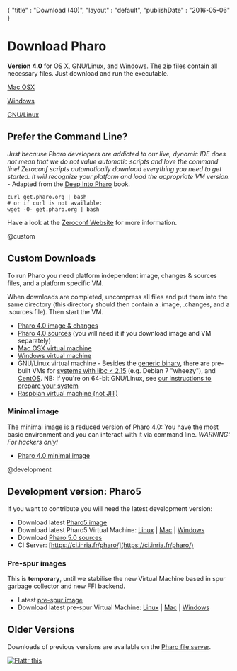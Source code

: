 {
"title" : "Download (40)",
"layout" : "default",
"publishDate" : "2016-05-06"
}

<div class="teaser">


# Download Pharo


**Version 4.0** for OS X, GNU/Linux, and Windows. The zip files contain all necessary files. Just download and run the executable.

<a class="btn download" href="http://files.pharo.org/platform/Pharo4.0-mac.zip"><i class="fa fa-apple"></i> Mac OSX
</a>

<a class="btn download" href="http://files.pharo.org/platform/Pharo4.0-win.zip"><i class="fa fa-windows"></i> Windows
</a>

<a class="btn download" href="http://pharo.org/gnu-linux-installation"><i class="fa fa-linux"></i> GNU/Linux
</a>

</div>



## Prefer the Command Line?

_Just because Pharo developers are addicted to our live, dynamic IDE does not mean that we do not value automatic scripts and love the command line! Zeroconf scripts automatically download everything you need to get started. It will recognize your platform and load the appropriate VM version._ - Adapted from the [Deep Into Pharo](http://deepintopharo.com/) book.

```language=Bash
curl get.pharo.org | bash
# or if curl is not available:
wget -O- get.pharo.org | bash
```


Have a look at the [Zeroconf Website](http://get.pharo.org/) for more information.

@custom
## Custom Downloads


To run Pharo you need platform independent image, changes & sources files, and a platform specific VM.

When downloads are completed, uncompress all files and put them into the same directory \(this directory should then contain a .image, .changes, and a .sources file\). Then start the VM.

- [Pharo 4.0 image & changes](http://files.pharo.org/get-files/40/pharo.zip)
- [Pharo 4.0 sources](http://files.pharo.org/get-files/40/sources.zip) \(you will need it if you download image and VM separately\)
- [Mac OSX virtual machine](http://files.pharo.org/get-files/40/pharo-mac-stable.zip)
- [Windows virtual machine](http://files.pharo.org/get-files/40/pharo-win-stable.zip)
- GNU/Linux virtual machine - Besides the [generic binary](http://files.pharo.org/get-files/40/pharo-linux-stable.zip), there are pre-built VMs for [systems with libc < 2.15](http://files.pharo.org/vm/pharo/linux/old-libc/Pharo-VM-linux-oldLibC.zip) \(e.g. Debian 7 "wheezy"\), and [CentOS](http://files.pharo.org/vm/pharo/linux/centos/latest.zip). NB: If you're on 64-bit GNU/Linux, see [our instructions to prepare your system](http://pharo.org/gnu-linux-installation#64-bit-System-Setup)
- [Raspbian virtual machine \(not JIT\)](http://files.pharo.org/vm/pharoS/raspbian/latest.zip)


### Minimal image

The minimal image is a reduced version of Pharo 4.0: You have the most basic environment and you can interact with it via command line. _WARNING: For hackers only!_
- [Pharo 4.0 minimal image](http://files.pharo.org/get-files/40/pharo-minimal.zip)

 
@development
## Development version: Pharo5


If you want to contribute you will need the latest development version:

- Download latest [Pharo5 image](http://files.pharo.org/get-files/50/pharo.zip)
- Download latest Pharo5 Virtual Machine: [Linux](http://files.pharo.org/get-files/50/pharo-linux-stable.zip) | [Mac](http://files.pharo.org/get-files/50/pharo-mac-stable.zip) | [Windows](http://files.pharo.org/get-files/50/pharo-win-stable.zip)
- Download [Pharo 5.0 sources](http://files.pharo.org/sources/PharoV50.sources.zip)
- CI Server: [https://ci.inria.fr/pharo/](https://ci.inria.fr/pharo/)

### Pre-spur images

This is **temporary**, until we stabilise the new Virtual Machine based in spur garbage collector and new FFI backend.
- Latest [pre-spur image](http://files.pharo.org/image/50-preSpur/50496.zip) 
- Download latest pre-spur Virtual Machine: [Linux](http://files.pharo.org/get-files/50-preSpur/pharo-linux-latest.zip) | [Mac](http://files.pharo.org/get-files/50-preSpur/pharo-mac-latest.zip) | [Windows](http://files.pharo.org/get-files/50-preSpur/pharo-win-latest.zip)


## Older Versions


Downloads of previous versions are available on the [Pharo file server](http://files.pharo.org/).

<a href="https://flattr.com/submit/auto?user_id=Pharo&url=http%3A%2F%2Fpharo.org" target="_blank">
<img src="//button.flattr.com/flattr-badge-large.png" alt="Flattr this" title="Flattr this" border="0">
</a>

